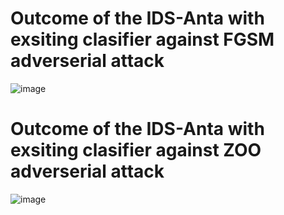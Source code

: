 # Outcome of the IDS-Anta with exsiting clasifier against  FGSM adverserial attack 


![image](https://github.com/kousikbarik/lab-ids-anta/assets/91803246/63df5d1b-7120-4f58-a631-cf37dc66e954)


# Outcome of the IDS-Anta with exsiting clasifier against  ZOO adverserial attack 


![image](https://github.com/kousikbarik/lab-ids-anta/assets/91803246/821fa4f5-cc3c-4e00-bcdc-b6bf205ff428)





